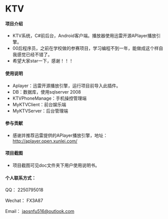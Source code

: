 # KTV

#### 项目介绍

- KTV系统，C#前后台，Android客户端。播放器使用迅雷开源APlayer播放引擎。
- 00后程序员，之前在学校做的参赛项目，学习编程不到一年，能做成这个样自我感觉已经不错了。
- 希望大家star一下，感谢！！！

#### 使用说明

- Aplayer：迅雷开源播放引擎，运行项目前导入此插件。
- DB：数据库，使用sqlserver 2008
- KTVPhoneManage：手机操控管理端
- MyKTVClient：前台娱乐端
- MyKTVServer：后台管理端

#### 参与贡献

- 感谢并推荐迅雷提供的APlayer播放引擎，地址：http://aplayer.open.xunlei.com/

#### 项目截图

- 项目截图可见doc文件夹下用户使用说明书。

#### 个人联系方式：

QQ： 2250795018

Wechat：  FX3A87

Email： jaosnfu516@outlook.com
